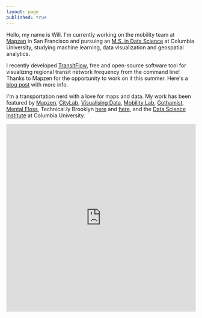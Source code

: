 ```yaml
---
layout: page
published: true
---
```


Hello, my name is Will. I'm currently working on the mobility team at [Mapzen](https://www.mapzen.com) in San Francisco and pursuing an [M.S. in Data Science](http://datascience.columbia.edu/master-of-science-in-data-science) at Columbia University, studying machine learning, data visualization and geospatial analytics. 

I recently developed [TransitFlow](https://github.com/transitland/transitland-processing-animation), free and open-source software tool for visualizing regional transit network frequency from the command line! Thanks to Mapzen for the opportunity to work on it this summer. Here's a [blog post](https://mapzen.com/blog/animating-transitland/) with more info.

I'm a transportation nerd with a love for maps and data. My work has been featured by [Mapzen](https://mapzen.com/blog/animating-transitland/), [CityLab](https://www.citylab.com/transportation/2017/04/groove-out-to-24-hours-of-new-york-transit-with-the-multimodal-symphony/522633/), [Visualising Data](http://www.visualisingdata.com/2017/06/best-visualisation-web-april-2017/), [Mobility Lab](https://mobilitylab.org/2017/04/11/nyc-visualization-transit-options/), [Gothamist](http://gothamist.com/2017/04/05/soothing_taxi_video.php), [Mental Floss](http://mentalfloss.com/article/90017/what-24-hours-new-york-city-subway-travel-looks), Technical.ly Brooklyn [here](https://technical.ly/brooklyn/2017/03/28/nyc-taxi-trips-map-will-geary/) and [here](http://technical.ly/brooklyn/2016/12/12/brooklyn-daycare-deserts-map/?utm_content=bufferff628&utm_medium=social&utm_source=twitter.com&utm_campaign=buffer), and the [Data Science Institute](http://datascience.columbia.edu/) at Columbia University.

<iframe src="https://player.vimeo.com/video/194378581?title=0&portrait=0" style="width:100%;height:500px;" frameborder="0" webkitallowfullscreen mozallowfullscreen allowfullscreen></iframe>
